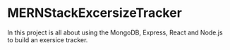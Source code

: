 # MERNStackExcersizeTracker
In this project is all about using the MongoDB, Express, React and Node.js to build an exersice tracker.
